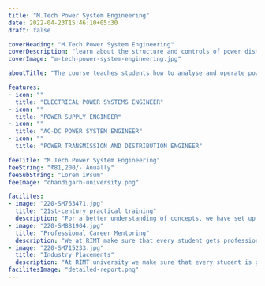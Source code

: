 ```yaml
---
title: "M.Tech Power System Engineering"
date: 2022-04-23T15:46:10+05:30
draft: false

coverHeading: "M.Tech Power System Engineering"
coverDescription: "learn about the structure and controls of power distribution"
coverImage: "m-tech-power-system-engineering.jpg"

aboutTitle: "The course teaches students how to analyse and operate power plants, including T&D, which are an important aspect of the expanding power system technology. The M.Tech Power Systems Engineering course introduces students to the procedures of assessing, developing, designing, and evaluating greater power system devices in preparation for managing a variety of complex projects and research projects."

features:
- icon: ""
  title: "ELECTRICAL POWER SYSTEMS ENGINEER"
- icon: ""
  title: "POWER SUPPLY ENGINEER"
- icon: ""
  title: "AC-DC POWER SYSTEM ENGINEER"
- icon: ""
  title: "POWER TRANSMISSION AND DISTRIBUTION ENGINEER"

feeTitle: "M.Tech Power System Engineering"
feeString: "₹81,200/- Anually"
feeSubString: "Lorem iPsum"
feeImage: "chandigarh-university.png"

facilites:
- image: "220-SM763471.jpg"
  title: "21st-century practical training"
  description: "For a better understanding of concepts, we have set up advanced 21st-century tools equipped with advanced training methods so that students can learn every concept practically in a better way."
- image: "220-SM881904.jpg"
  title: "Professional Career Mentoring"
  description: "We at RIMT make sure that every student gets professional career mentoring from the industry experts to set career targets & for this we have created a career & placement cell too."
- image: "220-SM715233.jpg"
  title: "Industry Placements"
  description: "At RIMT university we make sure that every student is getting placed, each year more than 500 companies visit the campus of RIMT to hire our brightest of the talents"
facilitesImage: "detailed-report.png"
---
```


